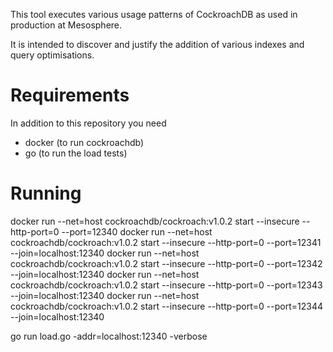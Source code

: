 This tool executes various usage patterns of CockroachDB as used in production at Mesosphere.

It is intended to discover and justify the addition of various indexes and query optimisations.

# Requirements

In addition to this repository you need
- docker (to run cockroachdb)
- go (to run the load tests)

# Running

docker run --net=host cockroachdb/cockroach:v1.0.2 start --insecure --http-port=0 --port=12340
docker run --net=host cockroachdb/cockroach:v1.0.2 start --insecure --http-port=0 --port=12341 --join=localhost:12340
docker run --net=host cockroachdb/cockroach:v1.0.2 start --insecure --http-port=0 --port=12342 --join=localhost:12340
docker run --net=host cockroachdb/cockroach:v1.0.2 start --insecure --http-port=0 --port=12343 --join=localhost:12340
docker run --net=host cockroachdb/cockroach:v1.0.2 start --insecure --http-port=0 --port=12344 --join=localhost:12340

go run load.go -addr=localhost:12340 -verbose

